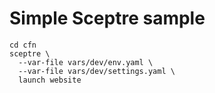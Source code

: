 # Simple Sceptre sample

```shell
cd cfn
sceptre \
  --var-file vars/dev/env.yaml \
  --var-file vars/dev/settings.yaml \
  launch website
```
